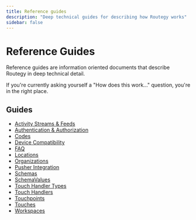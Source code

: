 ```yaml
---
title: Reference guides
description: "Deep technical guides for describing how Routegy works"
sidebar: false
---
```


# Reference Guides

Reference guides are information oriented documents that describe Routegy in deep technical detail.

If you're currently asking yourself a "How does this work..." question, you're in the right place.

## Guides

* [Activity Streams & Feeds](/reference/activity/)
* [Authentication & Authorization](/reference/auth/)
* [Codes](/reference/codes/)
* [Device Compatibility](/reference/device-compatibility/)
* [FAQ](/reference/faq/)
* [Locations](/reference/locations/)
* [Organizations](/reference/organizations/)
* [Pusher Integration](/reference/pusher/)
* [Schemas](/reference/schemas/)
* [SchemaValues](/reference/schema-values)
* [Touch Handler Types](/reference/touch-handler-types/)
* [Touch Handlers](/reference/touch-handlers/)
* [Touchpoints](/reference/touchpoints/)
* [Touches](/reference/touches/)
* [Workspaces](/reference/workspaces/)
